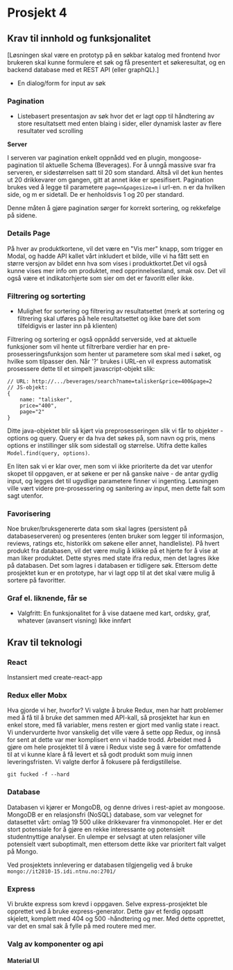 # Prosjekt 4

## Krav til innhold og funksjonalitet
[Løsningen skal være en prototyp på en søkbar katalog med frontend hvor brukeren skal kunne formulere et søk og få presentert et søkeresultat, og en backend database med et REST API (eller graphQL).]

* En dialog/form for input av søk

### Pagination
* Listebasert presentasjon av søk hvor det er lagt opp til håndtering av store resultatsett med enten blaing i sider, eller dynamisk laster av flere resultater ved scrolling

**Server**

I serveren var pagination enkelt oppnådd ved en plugin, mongoose-pagination til aktuelle Schema (Beverages). For å unngå massive svar fra serveren, er sidestørrelsen satt til 20 som standard. Altså vil det kun hentes ut 20 drikkevarer om gangen, gitt at annet ikke er spesifisert.
Pagination brukes ved å legge til parametere ```page=n&pagesize=m``` i url-en. n er da hvilken side, og m er sidetall. De er henholdsvis 1 og 20 per standard.

Denne måten å gjøre pagination sørger for korrekt sortering, og rekkefølge på sidene.

### Details Page
På hver av produktkortene, vil det være en "Vis mer" knapp, som trigger en Modal, og hadde API kallet vårt inkludert et bilde, ville vi ha fått sett en større versjon av bildet enn hva som vises i produktkortet.Det vil også kunne vises mer info om produktet, med opprinnelsesland, smak osv. Det vil også være et indikatorhjerte som sier om det er favoritt eller ikke.
    

### Filtrering og sorterting
* Mulighet for sortering og filtrering av resultatsettet (merk at sortering og filtrering skal utføres på hele resultatsettet og ikke bare det som tilfeldigvis er laster inn på klienten)

Filtrering og sortering er også oppnådd serverside, ved at aktuelle funksjoner som vil hente ut filtrerbare verdier har en pre-prosesseringsfunksjon som henter ut parametere som skal med i søket, og hvilke som tilpasser den.
Når '?' brukes i URL-en vil express automatisk prosessere dette til et simpelt javascript-objekt slik:
```
// URL: http://.../beverages/search?name=talisker&price=400&page=2
// JS-objekt:
{
    name: "talisker",
    price="400",
    page="2"
}
```
Ditte java-objektet blir så kjørt via preprosesseringen slik vi får to objekter - options og query. Query er da hva det søkes på, som navn og pris, mens options er instillinger slik som sidestall og størrelse.
Utifra dette kalles ```Model.find(query, options)```.

En liten sak vi er klar over, men som vi ikke prioriterte da det var utenfor skopet til oppgaven, er at søkene er per nå ganske naive - de antar gydlig input, og legges det til ugydlige parametere finner vi ingenting.
Løsningen ville vært videre pre-prosessering og sanitering av input, men dette falt som sagt utenfor.
### Favorisering
 Noe bruker/bruksgenererte data som skal lagres (persistent på databaseserveren) og  presenteres (enten bruker som legger til informasjon, reviews, ratings etc, historikk om søkene eller annet, handleliste).
 På hvert produkt fra databasen, vil det være mulig å klikke på et hjerte for å vise at man liker produktet. Dette styres med state ifra redux, men det lagres ikke på databasen. Det som lagres i databasen er tidligere søk.
 Ettersom dette prosjektet kun er en prototype, har vi lagt opp til at det skal være mulig å sortere på favoritter.
### Graf el. liknende, får se
* Valgfritt:  En funksjonalitet for å vise dataene med kart, ordsky, graf, whatever (avansert visning)
Ikke innført
## Krav til teknologi

### React
Instansiert med create-react-app

### Redux eller Mobx
Hva gjorde vi her, hvorfor?
Vi valgte å bruke Redux, men har hatt problemer med å få til å bruke det sammen med API-kall, så prosjektet har kun en enkel store, med få variabler, mens resten er gjort med vanlig state i react.
Vi undervurderte hvor vanskelig det ville være å sette opp Redux, og innså for sent at dette var mer komplisert enn vi hadde trodd. Arbeidet med å gjøre om hele prosjektet til å være i Redux viste seg å være for omfattende til at vi kunne klare å få levert et så godt produkt som muig innen leveringsfristen. 
Vi valgte derfor å fokusere på ferdigstillelse. 
```
git fucked -f --hard
```


### Database
Databasen vi kjører er MongoDB, og denne drives i rest-apiet av mongoose. MongoDB er en relasjonsfri (NoSQL) database, som var velegnet for datasettet vårt: omlag 19 500 ulike
drikkevarer fra vinmonopolet. Her er det stort potensiale for å gjøre en rekke interessante og potensielt studentnyttige analyser. En ulempe er selvsagt at uten
relasjoner ville potensielt vært suboptimalt, men ettersom dette ikke var prioritert falt valget på Mongo.

Ved prosjektets innlevering er databasen tilgjengelig ved å bruke ``` mongo://it2810-15.idi.ntnu.no:2701/ ```

### Express
Vi brukte express som krevd i oppgaven. Selve express-prosjektet ble opprettet ved å bruke express-generator. Dette gav et ferdig oppsatt skjelett,
komplett med 404 og 500 -håndtering og mer. Med dette opprettet, var det en smal sak å fylle på med routere med mer.

### Valg av komponenter og api
#### Material UI





